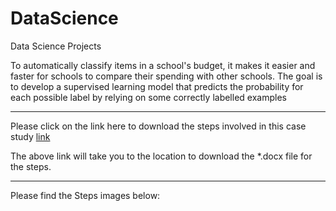 # DataScience
Data Science Projects


To automatically classify items in a school's budget, it makes it easier and faster for schools to compare their spending with other schools. The goal is to develop a supervised learning model that predicts the probability for each possible label by relying on some correctly labelled examples

********************************************************************************************************************
Please click on the link here to download the steps involved in this case study [link](https://github.com/ambujbhargava/DataScience/tree/Project_SchoolBudgeting/Steps_In_Solving_CaseStudy.docx)

The above link will take you to the location to download the *.docx file for the steps.

********************************************************************************************************************

Please find the Steps images below:


